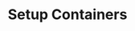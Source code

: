 ---
sidebar_position: 2
title: "Setup Containers"
sidebar_label: "Setup Containers"
description: "Deploy Alpine Linux in containers - use Alpine Docker images, create LXC containers, configure container environments, and optimize containerized Alpine."
keywords:
  - "alpine containers"
  - "alpine docker"
  - "lxc containers"
  - "containerization"
  - "container deployment"
tags:
  - alpine
  - containers
  - docker
  - lxc
  - containerization
slug: /linux/alpine/installation/virtualization/setup-containers
---